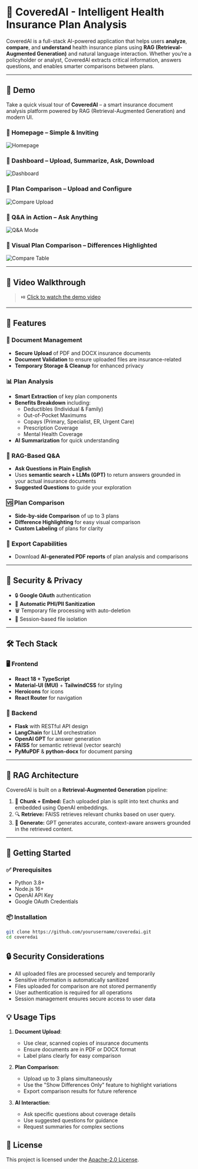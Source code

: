 # 🧠 CoveredAI - Intelligent Health Insurance Plan Analysis

CoveredAI is a full-stack AI-powered application that helps users **analyze**, **compare**, and **understand** health insurance plans using **RAG (Retrieval-Augmented Generation)** and natural language interaction. Whether you’re a policyholder or analyst, CoveredAI extracts critical information, answers questions, and enables smarter comparisons between plans.

---

## 📸 Demo

Take a quick visual tour of **CoveredAI** – a smart insurance document analysis platform powered by RAG (Retrieval-Augmented Generation) and modern UI.

### 🔹 Homepage – Simple & Inviting
![Homepage](./assets/screenshots/Screenshot_2025-06-11_103334.png)

### 🔹 Dashboard – Upload, Summarize, Ask, Download
![Dashboard](./assets/screenshots/Screenshot_2025-06-11_103409.png)

### 🔹 Plan Comparison – Upload and Configure
![Compare Upload](./assets/screenshots/Screenshot_2025-06-11_103417.png)

### 🔹 Q&A in Action – Ask Anything
![Q&A Mode](./assets/screenshots/Screenshot_2025-06-11_103506.png)

### 🔹 Visual Plan Comparison – Differences Highlighted
![Compare Table](./assets/screenshots/Screenshot_2025-06-11_103535.png)

---

## 🎥 Video Walkthrough

> ⏯️ [Click to watch the demo video](./assets/demo/demo.mp4)  

---
## 🌟 Features

### 📄 Document Management
- **Secure Upload** of PDF and DOCX insurance documents
- **Document Validation** to ensure uploaded files are insurance-related
- **Temporary Storage & Cleanup** for enhanced privacy

### 📊 Plan Analysis
- **Smart Extraction** of key plan components
- **Benefits Breakdown** including:
  - Deductibles (Individual & Family)
  - Out-of-Pocket Maximums
  - Copays (Primary, Specialist, ER, Urgent Care)
  - Prescription Coverage
  - Mental Health Coverage
- **AI Summarization** for quick understanding

### 🧠 RAG-Based Q&A
- **Ask Questions in Plain English**
- Uses **semantic search + LLMs (GPT)** to return answers grounded in your actual insurance documents
- **Suggested Questions** to guide your exploration

### 🆚 Plan Comparison
- **Side-by-side Comparison** of up to 3 plans
- **Difference Highlighting** for easy visual comparison
- **Custom Labeling** of plans for clarity

### 🧾 Export Capabilities
- Download **AI-generated PDF reports** of plan analysis and comparisons

---

## 🔐 Security & Privacy

- 🔒 **Google OAuth** authentication
- 🧼 **Automatic PHI/PII Sanitization**
- 🗑️ Temporary file processing with auto-deletion
- 🧠 Session-based file isolation

---

## 🛠️ Tech Stack

### 🖥️ Frontend
- **React 18 + TypeScript**
- **Material-UI (MUI)** + **TailwindCSS** for styling
- **Heroicons** for icons
- **React Router** for navigation

### 🧠 Backend
- **Flask** with RESTful API design
- **LangChain** for LLM orchestration
- **OpenAI GPT** for answer generation
- **FAISS** for semantic retrieval (vector search)
- **PyMuPDF** & **python-docx** for document parsing

---

## 🔁 RAG Architecture

CoveredAI is built on a **Retrieval-Augmented Generation** pipeline:

1. 🧾 **Chunk + Embed:** Each uploaded plan is split into text chunks and embedded using OpenAI embeddings.
2. 🔍 **Retrieve:** FAISS retrieves relevant chunks based on user query.
3. 💬 **Generate:** GPT generates accurate, context-aware answers grounded in the retrieved content.

---

## 🚀 Getting Started

### ✅ Prerequisites
- Python 3.8+
- Node.js 16+
- OpenAI API Key
- Google OAuth Credentials

### 📦 Installation

```bash
git clone https://github.com/yourusername/coveredai.git
cd coveredai
```

## 🔒 Security Considerations

- All uploaded files are processed securely and temporarily
- Sensitive information is automatically sanitized
- Files uploaded for comparison are not stored permanently
- User authentication is required for all operations
- Session management ensures secure access to user data

## 💡 Usage Tips

1. **Document Upload**:
   - Use clear, scanned copies of insurance documents
   - Ensure documents are in PDF or DOCX format
   - Label plans clearly for easy comparison

2. **Plan Comparison**:
   - Upload up to 3 plans simultaneously
   - Use the "Show Differences Only" feature to highlight variations
   - Export comparison results for future reference

3. **AI Interaction**:
   - Ask specific questions about coverage details
   - Use suggested questions for guidance
   - Request summaries for complex sections

## 📝 License
This project is licensed under the [Apache-2.0 License](http://www.apache.org/licenses/LICENSE-2.0).
